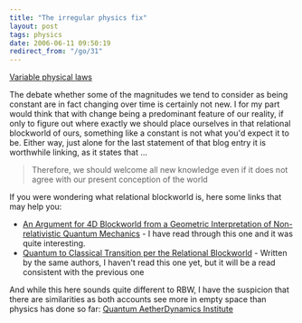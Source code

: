 ```yaml
---
title: "The irregular physics fix"
layout: post
tags: physics
date: 2006-06-11 09:50:19
redirect_from: "/go/31"
---
```


[Variable physical laws](http://www.scienceblog.com/cms/variable-physical-laws-10777.html)

The debate whether some of the magnitudes we tend to consider as being constant are in fact changing over time is certainly not new. I for my part would think that with change being a predominant feature of our reality, if only to figure out where exactly we should place ourselves in that relational blockworld of ours, something like a constant is not what you'd expect it to be. Either way, just alone for the last statement of that blog entry it is worthwhile linking, as it states that ...
> Therefore, we should welcome all new knowledge even if it does not agree with our present conception of the world

If you were wondering what relational blockworld is, here some links that may help you:

*   [An Argument for 4D Blockworld from a Geometric Interpretation of Non-relativistic Quantum Mechanics](http://www.arxiv.org/abs/quant-ph/0605039) - I have read through this one and it was quite interesting.
*   [Quantum to Classical Transition per the Relational Blockworld](http://arxiv.org/abs/quant-ph/0605105) - Written by the same authors, I haven't read this one yet, but it will be a read consistent with the previous one

And while this here sounds quite different to RBW, I have the suspicion that there are similarities as both accounts see more in empty space than physics has done so far: [Quantum AetherDynamics Institute](http://www.quantumaetherdynamics.com/)